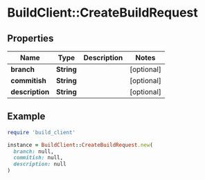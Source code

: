 # BuildClient::CreateBuildRequest

## Properties

| Name | Type | Description | Notes |
| ---- | ---- | ----------- | ----- |
| **branch** | **String** |  | [optional] |
| **commitish** | **String** |  | [optional] |
| **description** | **String** |  | [optional] |

## Example

```ruby
require 'build_client'

instance = BuildClient::CreateBuildRequest.new(
  branch: null,
  commitish: null,
  description: null
)
```

